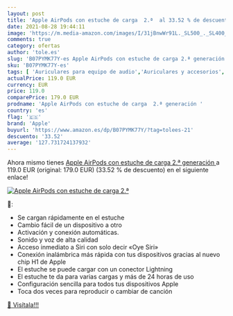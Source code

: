 ```yaml
---
layout: post
title: 'Apple AirPods con estuche de carga  2.ª  al 33.52 % de descuento'
date: 2021-08-28 19:44:11
image: 'https://m.media-amazon.com/images/I/31jBnwWr91L._SL500_._SL400_.jpg'
comments: true
category: ofertas
author: 'tole.es'
slug: 'B07PYMK77Y-es Apple AirPods con estuche de carga 2.ª generación'
sku: 'B07PYMK77Y-es'
tags: [ 'Auriculares para equipo de audio','Auriculares y accesorios','Electrónica','apple', ]
actualPrice: 119.0 EUR
currency: EUR
price: 119.0
comparePrice: 179.0 EUR
prodname: 'Apple AirPods con estuche de carga  2.ª generación '
country: 'es'
flag: '🇪🇸'
brand: 'Apple'
buyurl: 'https://www.amazon.es/dp/B07PYMK77Y/?tag=tolees-21'
descuento: '33.52'
average: '127.731724137932'
---
```


Ahora mismo tienes [Apple AirPods con estuche de carga  2.ª generación ](https://www.amazon.es/dp/B07PYMK77Y/?tag=tolees-21) a 119.0 EUR (original: 179.0 EUR) (33.52 %  de descuento) en el siguiente enlace!

[![Apple AirPods con estuche de carga  2.ª ](https://m.media-amazon.com/images/I/31jBnwWr91L._SL500_._SL400_.jpg)](https://www.amazon.es/dp/B07PYMK77Y/?tag=tolees-21)

🔎:

- Se cargan rápidamente en el estuche
- Cambio fácil de un dispositivo a otro
- Activación y conexión automáticas.
- Sonido y voz de alta calidad
- Acceso inmediato a Siri con solo decir «Oye Siri»
- Conexión inalámbrica más rápida con tus dispositivos gracias al nuevo chip H1 de Apple
- El estuche se puede cargar con un conector Lightning
- El estuche te da para varias cargas y más de 24 horas de uso
- Configuración sencilla para todos tus dispositivos Apple
- Toca dos veces para reproducir o cambiar de canción

[🛒 Visítala!!!](https://www.amazon.es/dp/B07PYMK77Y/?tag=tolees-21)
